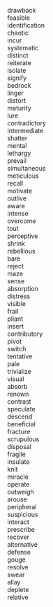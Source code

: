 drawback  
feasible  
identification  
chaotic  
incur  
systematic  
distinct  
reiterate  
isolate  
signify  
bedrock  
linger  
distort  
maturity  
lure  
contradictory  
intermediate  
shatter  
mental  
lethargy  
prevail  
simultaneous  
meticulous  
recall  
motivate  
outlive  
aware  
intense  
overcome  
tout  
perceptive  
shrink  
rebellious  
bare  
reject  
maze  
sense  
absorption  
distress  
visible  
frail  
pliant  
insert  
contributory  
pivot  
switch  
tentative  
pale  
trivialize  
visual  
absorb  
renown  
contrast  
speculate  
descend  
beneficial  
fracture  
scrupulous  
disposal  
fragile  
insulate  
knit  
miracle  
operate  
outweigh  
arouse  
peripheral  
suspicious  
interact  
prescribe  
recover  
alternative  
defense  
gouge  
resolve  
swear  
allay  
deplete  
relative  
